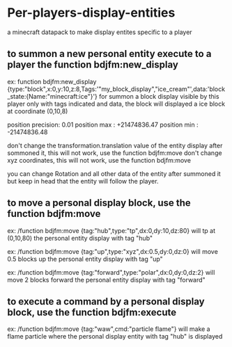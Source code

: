 # Per-players-display-entities
a minecraft datapack to make display entites specific to a player


 ## to summon a new personal entity execute to a player the function bdjfm:new_display
   ex: function bdjfm:new_display {type:"block",x:0,y:10,z:8,Tags:'"my_block_display","ice_cream"',data:'block_state:{Name:"minecraft:ice"}'}
     for summon a block display visible by this player only  with tags indicated and data, the block will displayed a ice block at coordinate (0,10,8)
 
 position precision: 0.01
 position max : +21474836.47
 position min : -21474836.48
 
 don't change the transformation.translation value of the entity display after sommoned it, this will not work, use the function bdjfm:move
 don't change xyz coordinates, this will not work, use the function bdjfm:move
 
 you can change Rotation and all other data of the entity after summoned it but keep in head that the entity will follow the player.


## to move a personal display block, use the function bdjfm:move

 ex: /function bdjfm:move {tag:"hub",type:"tp",dx:0,dy:10,dz:80}
 will tp at (0,10,80) the personal entity display with tag "hub"

  ex: /function bdjfm:move {tag:"up",type:"xyz",dx:0.5,dy:0,dz:0}
  will move 0.5 blocks up the personal entity display with tag "up"

  ex: /function bdjfm:move {tag:"forward",type:"polar",dx:0,dy:0,dz:2}
  will move 2 blocks forward the personal entity display with tag "forward"


## to execute a command by a personal display block, use the function bdjfm:execute

  ex: /function bdjfm:move {tag:"waw",cmd:"particle flame"}
  will make a flame particle where the personal display entity with tag "hub" is displayed

